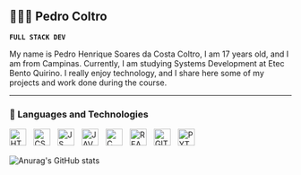 ## 👨🏻‍💻 Pedro Coltro

**`FULL STACK DEV`**

My name is Pedro Henrique Soares da Costa Coltro, I am 17 years old, and I am from Campinas. Currently, I am studying Systems Development at Etec Bento Quirino. I really enjoy technology, and I share here some of my projects and work done during the course.

---
### 🤖 Languages and Technologies

<img align = "left"
     alt = "HTML"
     title = "HTML"
     width = "30px"
     style = "padding-right: 10px;"
     src="https://cdn.jsdelivr.net/gh/devicons/devicon@latest/icons/html5/html5-original.svg" 
/>

<img align = "left"
     alt = "CSS3"
     title = "CSS3"
     width = "30px"
     style = "padding-right: 10px;"
     src="https://cdn.jsdelivr.net/gh/devicons/devicon@latest/icons/css3/css3-original.svg"
/>

<img align = "left"
     alt = "JS"
     title = "JS"
     width = "30px"
     style = "padding-right: 10px;"
     src="https://cdn.jsdelivr.net/gh/devicons/devicon@latest/icons/javascript/javascript-original.svg" 
/>

<img align = "left"
     alt = "JAVA"
     title = "JAVA"
     width = "30px"
     style = "padding-right: 10px;"
     src="https://cdn.jsdelivr.net/gh/devicons/devicon@latest/icons/java/java-original-wordmark.svg" 
/>

<img align = "left"
     alt = "C"
     title = "C"
     width = "30px"
     style = "padding-right: 10px;"
     src="https://cdn.jsdelivr.net/gh/devicons/devicon@latest/icons/c/c-original.svg" 
/>

<img align = "left"
     alt = "REACT"
     title = "REACT"
     width = "30px"
     style = "padding-right: 10px;"
     src="https://cdn.jsdelivr.net/gh/devicons/devicon@latest/icons/react/react-original.svg" 
/>

<img align = "left"
     alt = "GIT"
     title = "GIT"
     width = "30px"
     style = "padding-right: 10px;"
     src="https://cdn.jsdelivr.net/gh/devicons/devicon@latest/icons/git/git-original.svg" 
/>

<img align = "left"
     alt = "PYTHON"
     title = "PYTHON"
     width = "30px"
     style = "padding-right: 10px;"
     src="https://cdn.jsdelivr.net/gh/devicons/devicon@latest/icons/python/python-original.svg" 
/>


<br/>
<br/>

![Anurag's GitHub stats](https://github-readme-stats.vercel.app/api?username=coltrox&show_icons=true)

